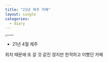 ```yaml
---
title: "21년 제주 카페"
layout: single
categories:
  - diary
---
```




<img src="../images/2022-09-22-first/DSC00116.JPG" alt="DSC00116" style="zoom: 33%;" />

- 21년 4월 제주

위치 때문에 또 갈 것 같진 않지만 한적하고 이뻤던 카페
